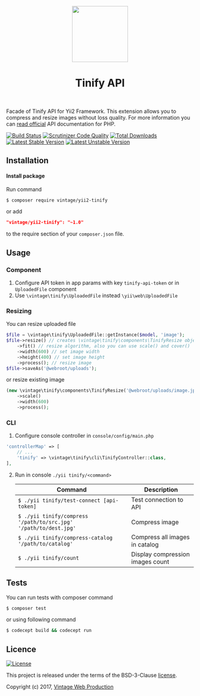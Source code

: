 <p align="center">
    <a href="https://tinypng.com/" target="_blank">
        <img src="https://tinypng.com/images/social/website.jpg" height="150px">
    </a>
    <h1 align="center">Tinify API</h1>
    <br>
</p>

Facade of Tinify API for Yii2 Framework. This extension allows you to compress and resize images without loss quality.
For more information you can [read official](https://tinypng.com/developers/reference/php) API documentation for PHP.

[![Build Status](https://travis-ci.org/Vintage-web-production/yii2-tinify.svg?branch=master)](https://travis-ci.org/Vintage-web-production/yii2-tinify)
[![Scrutinizer Code Quality](https://scrutinizer-ci.com/g/Vintage-web-production/yii2-tinify/badges/quality-score.png?b=master)](https://scrutinizer-ci.com/g/Vintage-web-production/yii2-tinify/?branch=master)
[![Total Downloads](https://poser.pugx.org/vintage/yii2-tinify/downloads)](https://packagist.org/packages/vintage/yii2-tinify)
[![Latest Stable Version](https://poser.pugx.org/vintage/yii2-tinify/v/stable)](CHANGELOG.md)
[![Latest Unstable Version](https://poser.pugx.org/vintage/yii2-tinify/v/unstable)](CHANGELOG.md)

Installation
------------

#### Install package

Run command
```bash
$ composer require vintage/yii2-tinify
```

or add
```json
"vintage/yii2-tinify": "~1.0"
```
to the require section of your `composer.json` file.

Usage
-----

### Component
1. Configure API token in app params with key `tinify-api-token` or in `UploadedFile` component
2. Use `\vintage\tinify\UploadedFile` instead `\yii\web\UploadedFile`

### Resizing
You can resize uploaded file
```php
$file = \vintage\tinify\UploadedFile::getInstance($model, 'image');
$file->resize() // creates \vintage\tinify\components\TinifyResize object
    ->fit() // resize algorithm, also you can use scale() and cover()
    ->width(600) // set image width
    ->height(400) // set image height
    ->process(); // resize image
$file->saveAs('@webroot/uploads');
```

or resize existing image
```php
(new \vintage\tinify\components\TinifyResize('@webroot/uploads/image.jpg'))
    ->scale()
    ->width(600)
    ->process();
```

### CLI
1. Configure console controller in `console/config/main.php`
```php
'controllerMap' => [
    // ...
    'tinify' => \vintage\tinify\cli\TinifyController::class,
],
```
2. Run in console `./yii tinify/<command>`

    | Command | Description |
    |---------|-------------|
    | `$ ./yii tinify/test-connect [api-token]` | Test connection to API |
    | `$ ./yii tinify/compress '/path/to/src.jpg' '/path/to/dest.jpg'` | Compress image |
    | `$ ./yii tinify/compress-catalog '/path/to/catalog'` | Compress all images in catalog |
    | `$ ./yii tinify/count` | Display compression images count |

Tests
-----
You can run tests with composer command

```bash
$ composer test
```

or using following command

```bash
$ codecept build && codecept run
```

Licence
-------
[![License](https://poser.pugx.org/vintage/yii2-tinify/license)](LICENSE)

This project is released under the terms of the BSD-3-Clause [license](LICENSE).

Copyright (c) 2017, [Vintage Web Production](https://vintage.com.ua/)

